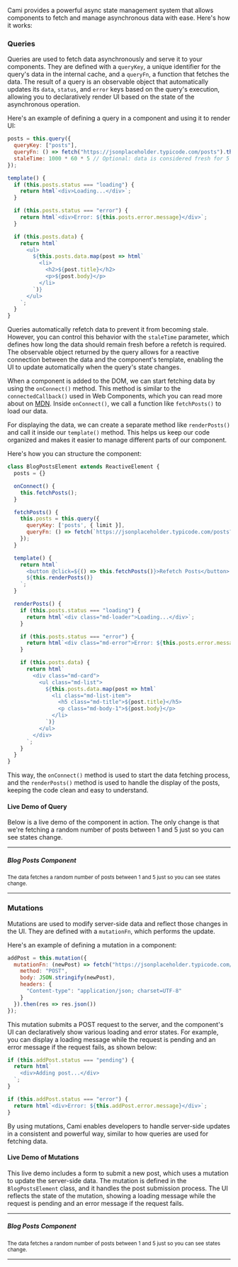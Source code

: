 Cami provides a powerful async state management system that allows components to fetch and manage asynchronous data with ease. Here's how it works:

### Queries

Queries are used to fetch data asynchronously and serve it to your components. They are defined with a `queryKey`, a unique identifier for the query's data in the internal cache, and a `queryFn`, a function that fetches the data. The result of a query is an observable object that automatically updates its `data`, `status`, and `error` keys based on the query's execution, allowing you to declaratively render UI based on the state of the asynchronous operation.

Here's an example of defining a query in a component and using it to render UI:

```javascript
posts = this.query({
  queryKey: ["posts"],
  queryFn: () => fetch("https://jsonplaceholder.typicode.com/posts").then(res => res.json()),
  staleTime: 1000 * 60 * 5 // Optional: data is considered fresh for 5 minutes
});

template() {
  if (this.posts.status === "loading") {
    return html`<div>Loading...</div>`;
  }

  if (this.posts.status === "error") {
    return html`<div>Error: ${this.posts.error.message}</div>`;
  }

  if (this.posts.data) {
    return html`
      <ul>
        ${this.posts.data.map(post => html`
          <li>
            <h2>${post.title}</h2>
            <p>${post.body}</p>
          </li>
        `)}
      </ul>
    `;
  }
}
```

Queries automatically refetch data to prevent it from becoming stale. However, you can control this behavior with the `staleTime` parameter, which defines how long the data should remain fresh before a refetch is required. The observable object returned by the query allows for a reactive connection between the data and the component's template, enabling the UI to update automatically when the query's state changes.

When a component is added to the DOM, we can start fetching data by using the `onConnect()` method. This method is similar to the `connectedCallback()` used in Web Components, which you can read more about on [MDN](https://developer.mozilla.org/en-US/docs/Web/Web_Components/Using_custom_elements#using_the_lifecycle_callbacks). Inside `onConnect()`, we call a function like `fetchPosts()` to load our data.

For displaying the data, we can create a separate method like `renderPosts()` and call it inside our `template()` method. This helps us keep our code organized and makes it easier to manage different parts of our component.

Here's how you can structure the component:

```javascript
class BlogPostsElement extends ReactiveElement {
  posts = {}

  onConnect() {
    this.fetchPosts();
  }

  fetchPosts() {
    this.posts = this.query({
      queryKey: ['posts', { limit }],
      queryFn: () => fetch(`https://jsonplaceholder.typicode.com/posts?_limit=5`).then(res => res.json())
    });
  }

  template() {
    return html`
      <button @click=${() => this.fetchPosts()}>Refetch Posts</button>
      ${this.renderPosts()}
    `;
  }

  renderPosts() {
    if (this.posts.status === "loading") {
      return html`<div class="md-loader">Loading...</div>`;
    }

    if (this.posts.status === "error") {
      return html`<div class="md-error">Error: ${this.posts.error.message}</div>`;
    }

    if (this.posts.data) {
      return html`
        <div class="md-card">
          <ul class="md-list">
            ${this.posts.data.map(post => html`
              <li class="md-list-item">
                <h5 class="md-title">${post.title}</h5>
                <p class="md-body-1">${post.body}</p>
              </li>
            `)}
          </ul>
        </div>
      `;
    }
  }
}
```

This way, the `onConnect()` method is used to start the data fetching process, and the `renderPosts()` method is used to handle the display of the posts, keeping the code clean and easy to understand.

#### Live Demo of Query

Below is a live demo of the component in action. The only change is that we're fetching a random number of posts between 1 and 5 just so you can see states change.

<hr>

<article>
  <h5>Blog Posts Component</h5>
  <p><small class="note">The data fetches a random number of posts between 1 and 5 just so you can see states change.</small></p>
  <blog-posts-query-example></blog-posts-query-example>
</article>
<script type="module">
  const { html, ReactiveElement } = cami;

  class BlogPostsElement extends ReactiveElement {
    posts = {} // you'd want to define this to make it an observable object

    onConnect() {
      this.fetchPosts();
    }

    fetchPosts() {
      const limit = Math.floor(Math.random() * 5) + 1; // Generate a random limit between 1 and 5
      this.posts = this.query({
        queryKey: ['posts', { limit }],
        queryFn: () => fetch(`https://jsonplaceholder.typicode.com/posts?_limit=${limit}`).then(res => res.json()),
        staleTime: 0
      });
    }

    template() {
      return html`
        <button class="md-button md-button--primary"
        @click=${() => this.fetchPosts()}>Refetch Posts</button>
        ${this.renderPosts()}
      `;
    }

    renderPosts() {
      if (this.posts.status === "loading") {
        return html`<div class="md-loader">Loading...</div>`;
      }

      if (this.posts.status === "error") {
        return html`<div class="md-error">Error: ${this.posts.error.message}</div>`;
      }

      if (this.posts.data) {
        return html`
          <div class="md-card">
            <ul class="md-list">
              ${this.posts.data.map(post => html`
                <li class="md-list-item">
                  <h5 class="md-title">${post.title}</h5>
                  <p class="md-body-1">${post.body}</p>
                </li>
              `)}
            </ul>
          </div>
        `;
      }
    }
  }

  customElements.define('blog-posts-query-example', BlogPostsElement);
</script>

<hr>

### Mutations

Mutations are used to modify server-side data and reflect those changes in the UI. They are defined with a `mutationFn`, which performs the update.

Here's an example of defining a mutation in a component:

```javascript
addPost = this.mutation({
  mutationFn: (newPost) => fetch("https://jsonplaceholder.typicode.com/posts", {
    method: "POST",
    body: JSON.stringify(newPost),
    headers: {
      "Content-type": "application/json; charset=UTF-8"
    }
  }).then(res => res.json())
});
```

This mutation submits a POST request to the server, and the component's UI can declaratively show various loading and error states. For example, you can display a loading message while the request is pending and an error message if the request fails, as shown below:

```javascript
if (this.addPost.status === "pending") {
  return html`
    <div>Adding post...</div>
  `;
}

if (this.addPost.status === "error") {
  return html`<div>Error: ${this.addPost.error.message}</div>`;
}
```

By using mutations, Cami enables developers to handle server-side updates in a consistent and powerful way, similar to how queries are used for fetching data.

#### Live Demo of Mutations

This live demo includes a form to submit a new post, which uses a mutation to update the server-side data. The mutation is defined in the `BlogPostsElement` class, and it handles the post submission process. The UI reflects the state of the mutation, showing a loading message while the request is pending and an error message if the request fails.

<hr>

<article>
  <h5>Blog Posts Component</h5>
  <p><small class="note">The data fetches a random number of posts between 1 and 5 just so you can see states change.</small></p>
  <blog-posts-mutation-example></blog-posts-mutation-example>
</article>
<script type="module">
  const { html, ReactiveElement } = cami;

  class BlogPostsElement extends ReactiveElement {
    posts = {}

    addPost = this.mutation({
      mutationFn: (newPost) => {
        return fetch("https://jsonplaceholder.typicode.com/posts", {
          method: "POST",
          body: JSON.stringify(newPost),
          headers: {
            "Content-type": "application/json; charset=UTF-8"
          }
        }).then(res => res.json())
      },
    });

    onConnect() {
      this.fetchPosts();
    }

    fetchPosts() {
      const limit = Math.floor(Math.random() * 5) + 1; // Generate a random limit between 1 and 5
      this.posts = this.query({
        queryKey: ['posts', { limit }],
        queryFn: () => fetch(`https://jsonplaceholder.typicode.com/posts?_limit=${limit}`).then(res => res.json()),
        staleTime: 0
      });
    }

    template() {
      if (this.addPost.status === "pending") {
        return html`
          <div>Adding post...</div>
        `;
      }

      if (this.addPost.status === "error") {
        return html`<div>Error: ${this.addPost.error.message}</div>`;
      }

      if (this.addPost.status === "success") {
        return html`<div>Post added successfully! Note that we're using a Mock API, so the post won't actually be added.</div><button class="md-button md-button--primary"
        @click=${() => this.addPost.reset()}>Reset</button>`;
      }

      return html`
        <input type="text" name="title" placeholder="Post Title">
        <input type="text" name="body" placeholder="Post Body">
        <button class="md-button md-button--primary"
        @click=${() => this.addPost.mutate({ title: document.querySelector('input[name="title"]').value, body: document.querySelector('input[name="body"]').value })}>Add Post</button>
        <button class="md-button md-button--primary"
        @click=${() => this.fetchPosts()}>Refetch Posts</button>
        ${this.renderPosts()}
      `;
    }

    renderPosts() {
      if (this.posts.status === "loading") {
        return html`<div class="md-loader">Loading...</div>`;
      }

      if (this.posts.status === "error") {
        return html`<div class="md-error">Error: ${this.posts.error.message}</div>`;
      }

      if (this.posts.data) {
        return html`
          <div class="md-card">
            <ul class="md-list">
              ${this.posts.data.map(post => html`
                <li class="md-list-item">
                  <h5 class="md-title">${post.title}</h5>
                  <p class="md-body-1">${post.body}</p>
                </li>
              `)}
            </ul>
          </div>
        `;
      }
    }
  }

  customElements.define('blog-posts-mutation-example', BlogPostsElement);
</script>

<hr>
